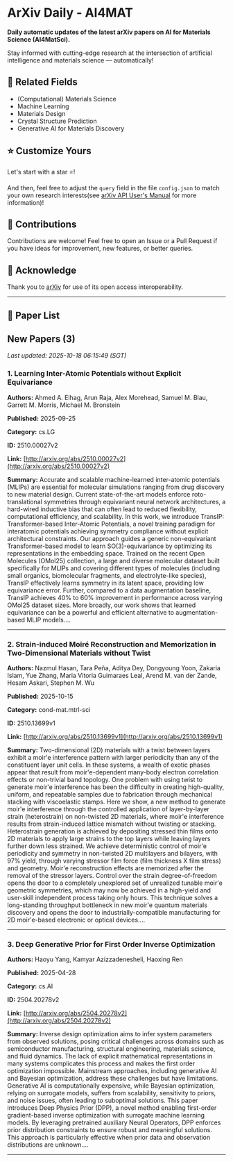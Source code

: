 # ArXiv Daily - AI4MAT

**Daily automatic updates of the latest arXiv papers on AI for Materials Science (AI4MatSci).** 

Stay informed with cutting-edge research at the intersection of artificial intelligence and materials science — automatically!

## :bookmark: Related Fields

- (Computational) Materials Science
- Machine Learning
- Materials Design
- Crystal Structure Prediction
- Generative AI for Materials Discovery

## :star: Customize Yours

Let's start with a star :star:!

And then, feel free to adjust the `query` field in the file `config.json` to match your own research interests(see [arXiv API User's Manual](https://info.arxiv.org/help/api/user-manual.html#51-details-of-query-construction) for more information)!

## :handshake: Contributions

Contributions are welcome!
 Feel free to open an Issue or a Pull Request if you have ideas for improvement, new features, or better queries.

## :blue_heart: ​Acknowledge

Thank you to [arXiv](https://arxiv.org/) for use of its open access interoperability.

---

## :scroll: Paper List


<!-- ARXIV_PAPERS_START -->

## New Papers (3)

*Last updated: 2025-10-18 06:15:49 (SGT)*

### 1. Learning Inter-Atomic Potentials without Explicit Equivariance

**Authors:** Ahmed A. Elhag, Arun Raja, Alex Morehead, Samuel M. Blau, Garrett M. Morris, Michael M. Bronstein

**Published:** 2025-09-25

**Category:** cs.LG

**ID:** 2510.00027v2

**Link:** [http://arxiv.org/abs/2510.00027v2](http://arxiv.org/abs/2510.00027v2)

**Summary:** Accurate and scalable machine-learned inter-atomic potentials (MLIPs) are
essential for molecular simulations ranging from drug discovery to new material
design. Current state-of-the-art models enforce roto-translational symmetries
through equivariant neural network architectures, a hard-wired inductive bias
that can often lead to reduced flexibility, computational efficiency, and
scalability. In this work, we introduce TransIP: Transformer-based Inter-Atomic
Potentials, a novel training paradigm for interatomic potentials achieving
symmetry compliance without explicit architectural constraints. Our approach
guides a generic non-equivariant Transformer-based model to learn
SO(3)-equivariance by optimizing its representations in the embedding space.
Trained on the recent Open Molecules (OMol25) collection, a large and diverse
molecular dataset built specifically for MLIPs and covering different types of
molecules (including small organics, biomolecular fragments, and
electrolyte-like species), TransIP effectively learns symmetry in its latent
space, providing low equivariance error. Further, compared to a data
augmentation baseline, TransIP achieves 40% to 60% improvement in performance
across varying OMol25 dataset sizes. More broadly, our work shows that learned
equivariance can be a powerful and efficient alternative to augmentation-based
MLIP models....

---

### 2. Strain-induced Moiré Reconstruction and Memorization in Two-Dimensional Materials without Twist

**Authors:** Nazmul Hasan, Tara Peña, Aditya Dey, Dongyoung Yoon, Zakaria Islam, Yue Zhang, Maria Vitoria Guimaraes Leal, Arend M. van der Zande, Hesam Askari, Stephen M. Wu

**Published:** 2025-10-15

**Category:** cond-mat.mtrl-sci

**ID:** 2510.13699v1

**Link:** [http://arxiv.org/abs/2510.13699v1](http://arxiv.org/abs/2510.13699v1)

**Summary:** Two-dimensional (2D) materials with a twist between layers exhibit a moir\'e
interference pattern with larger periodicity than any of the constituent layer
unit cells. In these systems, a wealth of exotic phases appear that result from
moir\'e-dependent many-body electron correlation effects or non-trivial band
topology. One problem with using twist to generate moir\'e interference has
been the difficulty in creating high-quality, uniform, and repeatable samples
due to fabrication through mechanical stacking with viscoelastic stamps. Here
we show, a new method to generate moir\'e interference through the controlled
application of layer-by-layer strain (heterostrain) on non-twisted 2D
materials, where moir\'e interference results from strain-induced lattice
mismatch without twisting or stacking. Heterostrain generation is achieved by
depositing stressed thin films onto 2D materials to apply large strains to the
top layers while leaving layers further down less strained. We achieve
deterministic control of moir\'e periodicity and symmetry in non-twisted 2D
multilayers and bilayers, with 97% yield, through varying stressor film force
(film thickness X film stress) and geometry. Moir\'e reconstruction effects are
memorized after the removal of the stressor layers. Control over the strain
degree-of-freedom opens the door to a completely unexplored set of unrealized
tunable moir\'e geometric symmetries, which may now be achieved in a high-yield
and user-skill independent process taking only hours. This technique solves a
long-standing throughput bottleneck in new moir\'e quantum materials discovery
and opens the door to industrially-compatible manufacturing for 2D
moir\'e-based electronic or optical devices....

---

### 3. Deep Generative Prior for First Order Inverse Optimization

**Authors:** Haoyu Yang, Kamyar Azizzadenesheli, Haoxing Ren

**Published:** 2025-04-28

**Category:** cs.AI

**ID:** 2504.20278v2

**Link:** [http://arxiv.org/abs/2504.20278v2](http://arxiv.org/abs/2504.20278v2)

**Summary:** Inverse design optimization aims to infer system parameters from observed
solutions, posing critical challenges across domains such as semiconductor
manufacturing, structural engineering, materials science, and fluid dynamics.
The lack of explicit mathematical representations in many systems complicates
this process and makes the first order optimization impossible. Mainstream
approaches, including generative AI and Bayesian optimization, address these
challenges but have limitations. Generative AI is computationally expensive,
while Bayesian optimization, relying on surrogate models, suffers from
scalability, sensitivity to priors, and noise issues, often leading to
suboptimal solutions. This paper introduces Deep Physics Prior (DPP), a novel
method enabling first-order gradient-based inverse optimization with surrogate
machine learning models. By leveraging pretrained auxiliary Neural Operators,
DPP enforces prior distribution constraints to ensure robust and meaningful
solutions. This approach is particularly effective when prior data and
observation distributions are unknown....

---


<!-- ARXIV_PAPERS_END -->